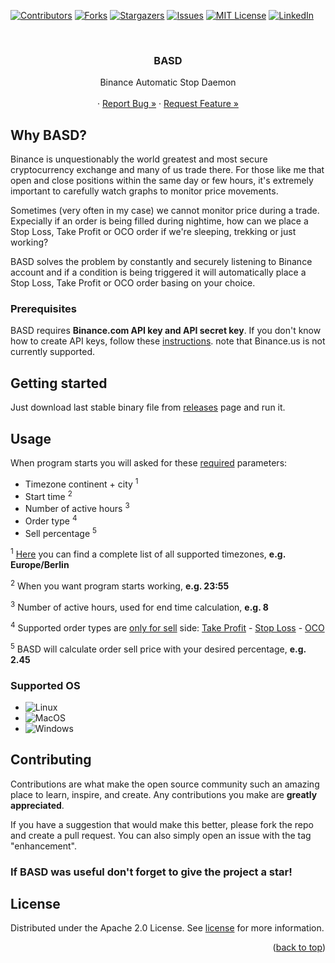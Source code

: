 [![Contributors][contributors-shield]][contributors-url]
[![Forks][forks-shield]][forks-url]
[![Stargazers][stars-shield]][stars-url]
[![Issues][issues-shield]][issues-url]
[![MIT License][license-shield]][license-url]
[![LinkedIn][linkedin-shield]][linkedin-url]

<!-- PROJECT LOGO -->
<br />
<div align="center">
  <a href="https://github.com/escomputers/BASD">
   <!-- <img src="templates/icon.ico" alt="Logo" width="80" height="80">-->
  </a>

<h3 align="center">BASD</h3>

  <p align="center">
    Binance Automatic Stop Daemon
    <br />
    <br />
    ·
    <a href="https://github.com/escomputers/BASD/issues">Report Bug »</a>
    ·
    <a href="https://github.com/escomputers/BASD/issues">Request Feature »</a>
  </p>
</div>

<!-- WHY BASD -->
## Why BASD?
Binance is unquestionably the world greatest and most secure cryptocurrency exchange and many of us trade there.
For those like me that open and close positions within the same day or few hours, it's extremely important to carefully watch graphs to monitor price movements.

Sometimes (very often in my case) we cannot monitor price during a trade.
Expecially if an order is being filled during nightime, how can we place a Stop Loss, Take Profit or OCO order if we're sleeping, trekking or just working?

BASD solves the problem by constantly and securely listening to Binance account and if a condition is being triggered it will automatically place a Stop Loss, Take Profit or OCO order basing on your choice.


<!-- Prerequisites -->
### Prerequisites
BASD requires <b>Binance.com API key and API secret key</b>. If you don't know how to create API keys, follow these [instructions](https://www.binance.com/en/support/faq/how-to-create-api-360002502072). note that Binance.us is not currently supported.

<!-- GETTING STARTED -->
## Getting started
Just download last stable binary file from [releases](https://github.com/escomputers/BASD/releases) page and run it.

<!-- USAGE -->
## Usage
When program starts you will asked for these <u>required</u> parameters:
* Timezone continent + city <sup>1</sup>
* Start time <sup>2</sup>
* Number of active hours <sup>3</sup>
* Order type <sup>4</sup>
* Sell percentage <sup>5</sup>

<sup>1</sup> [Here](https://en.wikipedia.org/wiki/List_of_tz_database_time_zones#List) you can find a complete list of all supported timezones, <b>e.g. Europe/Berlin</b>

<sup>2</sup> When you want program starts working, <b>e.g. 23:55</b>

<sup>3</sup> Number of active hours, used for end time calculation, <b>e.g. 8</b>

<sup>4</sup> Supported order types are <u>only for sell</u> side: [Take Profit](https://academy.binance.com/en/articles/what-is-a-stop-limit-order) - [Stop Loss](https://academy.binance.com/en/articles/what-is-a-stop-limit-order) - [OCO](https://academy.binance.com/en/articles/what-is-an-oco-order)

<sup>5</sup> BASD will calculate order sell price with your desired percentage, <b>e.g. 2.45</b>


### Supported OS
* ![Linux][Linux]
* ![MacOS][MacOS]
* ![Windows][Windows]

<!--
### Installation
1. Get a free API Key at [https://example.com](https://example.com)
2. Clone the repo
   ```sh
   git clone https://github.com/escomputers/BASD.git
   ```
3. Install NPM packages
   ```sh
   npm install
   ```
4. Enter your API in `config.js`
   ```js
   const API_KEY = 'ENTER YOUR API';
   ```
-->

<!-- CONTRIBUTING -->
## Contributing
Contributions are what make the open source community such an amazing place to learn, inspire, and create. Any contributions you make are **greatly appreciated**.

If you have a suggestion that would make this better, please fork the repo and create a pull request. You can also simply open an issue with the tag "enhancement".

### If BASD was useful don't forget to give the project a star!


<!-- LICENSE -->
## License
Distributed under the Apache 2.0 License. See [license](https://github.com/escomputers/BASD/blob/GUI/LICENSE) for more information.

<p align="right">(<a href="#readme-top">back to top</a>)</p>


<!-- MARKDOWN LINKS & IMAGES -->
<!-- https://www.markdownguide.org/basic-syntax/#reference-style-links -->
[contributors-shield]: https://img.shields.io/github/contributors/escomputers/BASD.svg?style=for-the-badge
[contributors-url]: https://github.com/escomputers/BASD/graphs/contributors
[forks-shield]: https://img.shields.io/github/forks/escomputers/BASD.svg?style=for-the-badge
[forks-url]: https://github.com/escomputers/BASD/network/members
[stars-shield]: https://img.shields.io/github/stars/escomputers/BASD.svg?style=for-the-badge
[stars-url]: https://github.com/escomputers/BASD/stargazers
[issues-shield]: https://img.shields.io/github/issues/escomputers/BASD.svg?style=for-the-badge
[issues-url]: https://github.com/escomputers/BASD/issues
[license-shield]: https://img.shields.io/github/license/escomputers/BASD.svg?style=for-the-badge
[license-url]: https://github.com/escomputers/BASD/blob/master/LICENSE.txt
[linkedin-shield]: https://img.shields.io/badge/-LinkedIn-black.svg?style=for-the-badge&logo=linkedin&colorB=555
[linkedin-url]: https://www.linkedin.com/in/emiliano-spada/
[Python]: https://img.shields.io/badge/Python-3776AB?style=for-the-badge&logo=python&logoColor=white
[Python-url]: https://www.python.org/
[HTML]: https://img.shields.io/badge/HTML-239120?style=for-the-badge&logo=html5&logoColor=white
[HTML-url]: https://html.com/
[Linux]: https://img.shields.io/badge/Linux-FCC624?style=for-the-badge&logo=linux&logoColor=black
[MacOS]: https://img.shields.io/badge/mac%20os-000000?style=for-the-badge&logo=macos&logoColor=F0F0F0
[Windows]: https://img.shields.io/badge/Windows-0078D6?style=for-the-badge&logo=windows&logoColor=white
[Next.js]: https://img.shields.io/badge/next.js-000000?style=for-the-badge&logo=nextdotjs&logoColor=white
[Next-url]: https://nextjs.org/
[React.js]: https://img.shields.io/badge/React-20232A?style=for-the-badge&logo=react&logoColor=61DAFB
[React-url]: https://reactjs.org/
[Vue.js]: https://img.shields.io/badge/Vue.js-35495E?style=for-the-badge&logo=vuedotjs&logoColor=4FC08D
[Vue-url]: https://vuejs.org/
[Angular.io]: https://img.shields.io/badge/Angular-DD0031?style=for-the-badge&logo=angular&logoColor=white
[Angular-url]: https://angular.io/
[Svelte.dev]: https://img.shields.io/badge/Svelte-4A4A55?style=for-the-badge&logo=svelte&logoColor=FF3E00
[Svelte-url]: https://svelte.dev/
[Laravel.com]: https://img.shields.io/badge/Laravel-FF2D20?style=for-the-badge&logo=laravel&logoColor=white
[Laravel-url]: https://laravel.com
[Bootstrap.com]: https://img.shields.io/badge/Bootstrap-563D7C?style=for-the-badge&logo=bootstrap&logoColor=white
[Bootstrap-url]: https://getbootstrap.com
[JQuery.com]: https://img.shields.io/badge/jQuery-0769AD?style=for-the-badge&logo=jquery&logoColor=white
[JQuery-url]: https://jquery.com